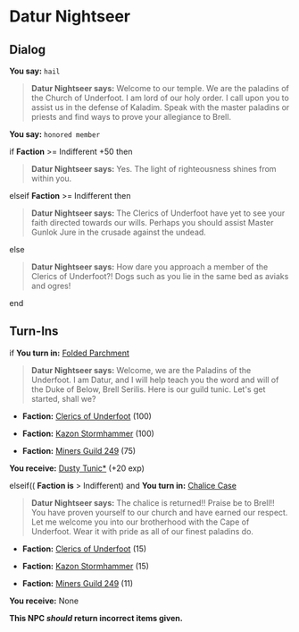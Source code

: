 # Datur Nightseer
## Dialog

**You say:** `hail`



>**Datur Nightseer says:** Welcome to our temple. We are the paladins of the Church of Underfoot. I am lord of our holy order. I call upon you to assist us in the defense of Kaladim. Speak with the master paladins or priests and find ways to prove your allegiance to Brell.

**You say:** `honored member`



if **Faction** >= Indifferent +50 then



>**Datur Nightseer says:** Yes.  The light of righteousness shines from within you.


elseif **Faction** >= Indifferent then



>**Datur Nightseer says:** The Clerics of Underfoot have yet to see your faith directed towards our wills.  Perhaps you should assist Master Gunlok Jure in the crusade against the undead.


else



>**Datur Nightseer says:** How dare you approach a member of the Clerics of Underfoot?!  Dogs such as you lie in the same bed as aviaks and ogres!

end

## Turn-Ins



if **You turn in:** [Folded Parchment](/item/18768)


>**Datur Nightseer says:** Welcome, we are the Paladins of the Underfoot. I am Datur, and I will help teach you the word and will of the Duke of Below, Brell Serilis. Here is our guild tunic. Let's get started, shall we?


* __Faction:__ [Clerics of Underfoot](/faction/227) (100)


* __Faction:__ [Kazon Stormhammer](/faction/274) (100)


* __Faction:__ [Miners Guild 249](/faction/293) (75)


 **You receive:**  [Dusty Tunic*](/item/13514) (+20 exp)

elseif(( **Faction is** > Indifferent) and  **You turn in:** [Chalice Case](/item/12279)


>**Datur Nightseer says:** The chalice is returned!! Praise be to Brell!! You have proven yourself to our church and have earned our respect. Let me welcome you into our brotherhood with the Cape of Underfoot. Wear it with pride as all of our finest paladins do.





* __Faction:__ [Clerics of Underfoot](/faction/227) (15)


* __Faction:__ [Kazon Stormhammer](/faction/274) (15)


* __Faction:__ [Miners Guild 249](/faction/293) (11)


 **You receive:** None 

**This NPC *should* return incorrect items given.**
